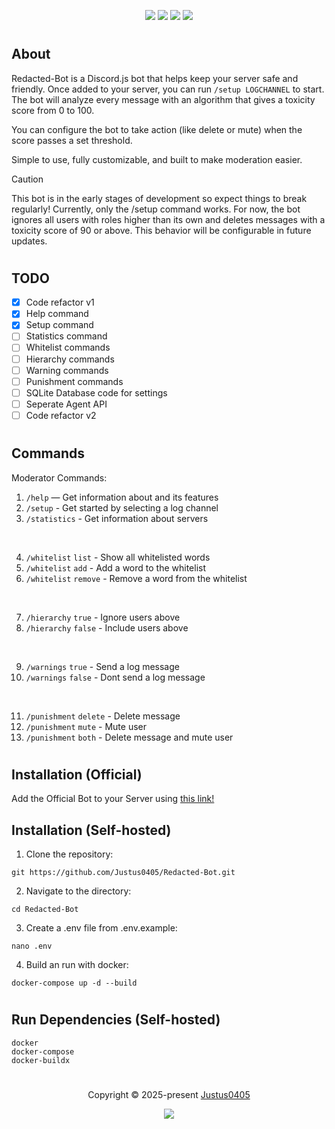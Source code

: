 <p align="center">
    <!-- Discord Badge -->
    <a href="https://discord.justus0405.com/"><img src="https://img.shields.io/discord/1370519315400495234?logo=Discord&colorA=1e1e2e&colorB=a6e3a1&style=for-the-badge"></a>
    <!-- Forks Badge -->
    <a href="https://github.com/Justus0405/Redacted-Bot/forks"><img src="https://img.shields.io/github/forks/Justus0405/Redacted-Bot?colorA=1e1e2e&colorB=ea999c&style=for-the-badge"></a>
    <!-- Stars Badge -->
    <a href="https://github.com/Justus0405/Redacted-Bot/stargazers"><img src="https://img.shields.io/github/stars/Justus0405/Redacted-Bot?colorA=1e1e2e&colorB=b7bdf8&style=for-the-badge"></a>
    <!-- Last Commit Badge -->
    <a href="https://github.com/Justus0405/Redacted-Bot/commits/main/"><img src="https://img.shields.io/github/last-commit/Justus0405/Redacted-Bot?logo=github&colorA=1e1e2e&colorB=cdd6f4&style=for-the-badge"></a>
</p>

#

## About

Redacted-Bot is a Discord.js bot that helps keep your server safe and friendly.
Once added to your server, you can run `/setup LOGCHANNEL` to start. The bot will analyze every message with an algorithm that gives a toxicity score from 0 to 100.

You can configure the bot to take action (like delete or mute) when the score passes a set threshold.

Simple to use, fully customizable, and built to make moderation easier.

> [!CAUTION]
> This bot is in the early stages of development so expect things to break regularly!
> Currently, only the /setup command works.
> For now, the bot ignores all users with roles higher than its own and deletes messages with a toxicity score of 90 or above.
> This behavior will be configurable in future updates.

#

## TODO

- [x] Code refactor v1
- [x] Help command
- [x] Setup command
- [ ] Statistics command
- [ ] Whitelist commands
- [ ] Hierarchy commands
- [ ] Warning commands
- [ ] Punishment commands
- [ ] SQLite Database code for settings
- [ ] Seperate Agent API
- [ ] Code refactor v2

#

## Commands

Moderator Commands:

1. `/help` — Get information about </Redacted> and its features
2. `/setup` - Get started by selecting a log channel
3. `/statistics` - Get information about </Redacted> servers

<br>

4. `/whitelist` `list` - Show all whitelisted words
5. `/whitelist` `add` - Add a word to the whitelist
6. `/whitelist` `remove` - Remove a word from the whitelist

<br>

7. `/hierarchy` `true` - Ignore users above </Redacted>
8. `/hierarchy` `false` - Include users above </Redacted>

<br>

9. `/warnings` `true` - Send a log message
10. `/warnings` `false` - Dont send a log message

<br>

11. `/punishment` `delete` - Delete message
12. `/punishment` `mute` - Mute user
13. `/punishment` `both` - Delete message and mute user

#

## Installation (Official)

Add the Official Bot to your Server using [this link!](https://discord.com/oauth2/authorize?client_id=1422527616081989633)

## Installation (Self-hosted)

1. Clone the repository:

```shell
git https://github.com/Justus0405/Redacted-Bot.git
```

2. Navigate to the directory:

```shell
cd Redacted-Bot
```

3. Create a .env file from .env.example:

```shell
nano .env
```

4. Build an run with docker:

```shell
docker-compose up -d --build
```

#

## Run Dependencies (Self-hosted)

```plaintext
docker
docker-compose
docker-buildx
```

#

<p align="center">
	Copyright &copy; 2025-present <a href="https://github.com/Justus0405" target="_blank">Justus0405</a>
</p>

<p align="center">
	<a href="https://github.com/Justus0405/Redacted-Bot/blob/main/LICENSE"><img src="https://img.shields.io/github/license/Justus0405/Redacted-Bot?logo=Github&colorA=1e1e2e&colorB=cba6f7&style=for-the-badge"></a>
</p>
